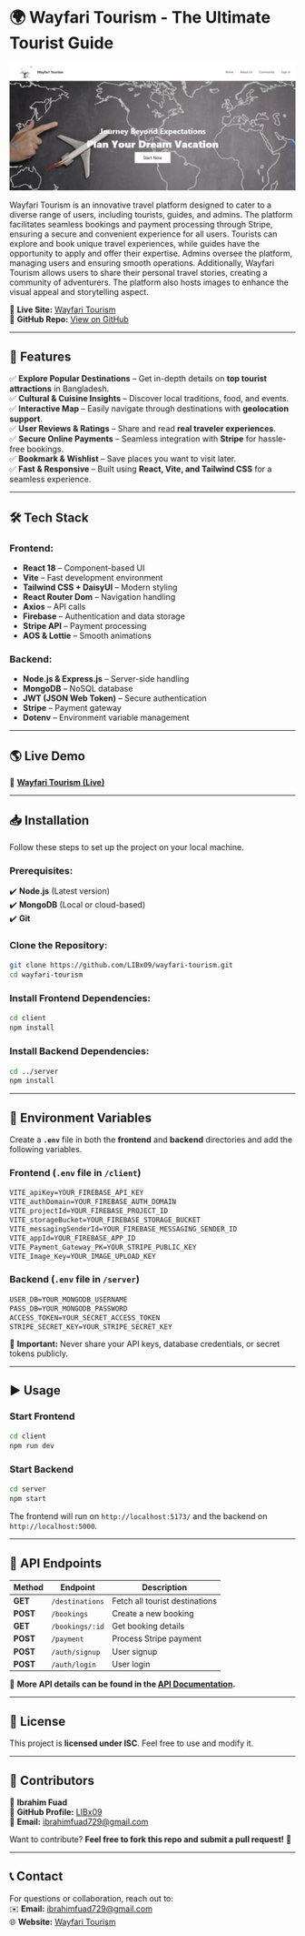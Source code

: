 # 🌍 Wayfari Tourism - The Ultimate Tourist Guide

![Wayfari Tourism](wayfari.png)

Wayfari Tourism is an innovative travel platform designed to cater to a diverse range of users, including tourists, guides, and admins. The platform facilitates seamless bookings and payment processing through Stripe, ensuring a secure and convenient experience for all users. Tourists can explore and book unique travel experiences, while guides have the opportunity to apply and offer their expertise. Admins oversee the platform, managing users and ensuring smooth operations. Additionally, Wayfari Tourism allows users to share their personal travel stories, creating a community of adventurers. The platform also hosts images to enhance the visual appeal and storytelling aspect.

🔗 **Live Site:** [Wayfari Tourism](https://watfari-tourism.web.app/)  
📂 **GitHub Repo:** [View on GitHub](https://github.com/LIBx09)

---

## 🚀 Features

✅ **Explore Popular Destinations** – Get in-depth details on **top tourist attractions** in Bangladesh.  
✅ **Cultural & Cuisine Insights** – Discover local traditions, food, and events.  
✅ **Interactive Map** – Easily navigate through destinations with **geolocation support**.  
✅ **User Reviews & Ratings** – Share and read **real traveler experiences**.  
✅ **Secure Online Payments** – Seamless integration with **Stripe** for hassle-free bookings.  
✅ **Bookmark & Wishlist** – Save places you want to visit later.  
✅ **Fast & Responsive** – Built using **React, Vite, and Tailwind CSS** for a seamless experience.

---

## 🛠 Tech Stack

### **Frontend:**

- **React 18** – Component-based UI
- **Vite** – Fast development environment
- **Tailwind CSS + DaisyUI** – Modern styling
- **React Router Dom** – Navigation handling
- **Axios** – API calls
- **Firebase** – Authentication and data storage
- **Stripe API** – Payment processing
- **AOS & Lottie** – Smooth animations

### **Backend:**

- **Node.js & Express.js** – Server-side handling
- **MongoDB** – NoSQL database
- **JWT (JSON Web Token)** – Secure authentication
- **Stripe** – Payment gateway
- **Dotenv** – Environment variable management

---

## 🌎 Live Demo

🔗 **[Wayfari Tourism (Live)](https://watfari-tourism.web.app/)**

---

## 📥 Installation

Follow these steps to set up the project on your local machine.

### **Prerequisites:**

✔️ **Node.js** (Latest version)  
✔️ **MongoDB** (Local or cloud-based)  
✔️ **Git**

### **Clone the Repository:**

```sh
git clone https://github.com/LIBx09/wayfari-tourism.git
cd wayfari-tourism
```

### **Install Frontend Dependencies:**

```sh
cd client
npm install
```

### **Install Backend Dependencies:**

```sh
cd ../server
npm install
```

---

## 🔑 Environment Variables

Create a **`.env`** file in both the **frontend** and **backend** directories and add the following variables.

### **Frontend (`.env` file in `/client`)**

```
VITE_apiKey=YOUR_FIREBASE_API_KEY
VITE_authDomain=YOUR_FIREBASE_AUTH_DOMAIN
VITE_projectId=YOUR_FIREBASE_PROJECT_ID
VITE_storageBucket=YOUR_FIREBASE_STORAGE_BUCKET
VITE_messagingSenderId=YOUR_FIREBASE_MESSAGING_SENDER_ID
VITE_appId=YOUR_FIREBASE_APP_ID
VITE_Payment_Gateway_PK=YOUR_STRIPE_PUBLIC_KEY
VITE_Image_Key=YOUR_IMAGE_UPLOAD_KEY
```

### **Backend (`.env` file in `/server`)**

```
USER_DB=YOUR_MONGODB_USERNAME
PASS_DB=YOUR_MONGODB_PASSWORD
ACCESS_TOKEN=YOUR_SECRET_ACCESS_TOKEN
STRIPE_SECRET_KEY=YOUR_STRIPE_SECRET_KEY
```

🚨 **Important:** Never share your API keys, database credentials, or secret tokens publicly.

---

## ▶️ Usage

### **Start Frontend**

```sh
cd client
npm run dev
```

### **Start Backend**

```sh
cd server
npm start
```

The frontend will run on `http://localhost:5173/` and the backend on `http://localhost:5000`.

---

## 📡 API Endpoints

| Method   | Endpoint        | Description                    |
| -------- | --------------- | ------------------------------ |
| **GET**  | `/destinations` | Fetch all tourist destinations |
| **POST** | `/bookings`     | Create a new booking           |
| **GET**  | `/bookings/:id` | Get booking details            |
| **POST** | `/payment`      | Process Stripe payment         |
| **POST** | `/auth/signup`  | User signup                    |
| **POST** | `/auth/login`   | User login                     |

📌 **More API details can be found in the [API Documentation](https://your-api-docs-link.com).**

---

## 📜 License

This project is **licensed under ISC**. Feel free to use and modify it.

---

## 👥 Contributors

👤 **Ibrahim Fuad**  
📂 **GitHub Profile:** [LIBx09](https://github.com/LIBx09)  
📩 **Email:** ibrahimfuad729@gmail.com

Want to contribute? **Feel free to fork this repo and submit a pull request!** 🚀

---

## 📞 Contact

For questions or collaboration, reach out to:  
✉️ **Email:** ibrahimfuad729@gmail.com  
🌐 **Website:** [Wayfari Tourism](https://watfari-tourism.web.app/)
